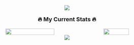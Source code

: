 <!-- top banner -->
<div align="center">
  <img src="https://capsule-render.vercel.app/api?type=waving&height=270&color=gradient&text=Hey%20there,%20I'm%20Edwin&section=header&textBg=false&fontAlignY=48&animation=twinkling&desc=🍣%20🎢%20🍿%20🕹️%20🍦%20🏓%20🍕&descAlign=78&descAlignY=62&descSize=19"/>
</div>

<p style="font-size: 18px; font-weight: bold;" align="center">🔥 My Current Stats 🔥</p>

<!-- GitHub streak -->

<!-- [![GitHub Streak](https://streak-stats.demolab.com?user=edwinperaza99&theme=tokyonight)](https://git.io/streak-stats) -->

<!-- Most used languages -->

<!-- ![Top Langs](https://github-readme-stats.vercel.app/api/top-langs/?username=edwinperaza99&layout=compact&theme=tokyonight) -->

<div align="center" style="display: flex; justify-content: space-between; align-items: center; gap: 40px;">
    <!-- GitHub streak -->
    <img style="width: 57%" align="center" src="https://streak-stats.demolab.com?user=edwinperaza99&theme=tokyonight">
    <!-- Most used languages -->
    <img style="width: 41%" align="center" src="https://github-readme-stats.vercel.app/api/top-langs/?username=edwinperaza99&layout=compact&theme=tokyonight">
</div>

<!-- footer -->
<div align="center">
  <img src="https://capsule-render.vercel.app/api?type=waving&height=110&color=gradient&section=footer&textBg=false&fontAlignY=48&animation=twinkling&descAlign=78&descAlignY=62&descSize=19"/>
</div>

